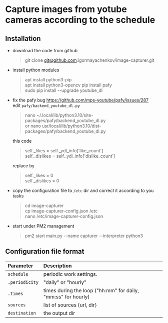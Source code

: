 Capture images from yotube cameras according to the schedule
============================================================
Installation
----------------
- download the code from github
    > git clone git@github.com:igormayachenkov/image-capturer.git
- install python modules
    > apt install python3-pip  
    apt install python3-opencv 
    pip install pafy  
    sudo pip install --upgrade youtube_dl
- fix the pafy bug https://github.com/mps-youtube/pafy/issues/287  
    edit `pafy/backend_youtube_dl.py` 
    > nano ~/.local/lib/python3.10/site-packages/pafy/backend_youtube_dl.py  
    or nano usr/local/lib/python3.10/dist-packages/pafy/backend_youtube_dl.py   

    this code 
    > self._likes = self._ydl_info['like_count']    
    self._dislikes = self._ydl_info['dislike_count']
    
    replace by 
    > self._likes = 0    
    self._dislikes = 0

- copy the configuration file to `/etc` dir and correct it according to you tasks
    > cd image-capturer   
    cp image-capturer-config.json /etc   
    nano /etc/image-capturer-config.json
- start under PM2 management
    > pm2 start main.py --name capturer --interpreter python3

Configuration file format
--------------------------
| Parameter                 | Description                                                   |
| :---------------          |:-----------------------------------------------------------   |
| `schedule`                | periodic work settings.                                       |
|   `.periodicity`          | "daily" or "hourly"                                           |
|   `.times`                | times during the loop ("hh:mm" for daily, "mm:ss" for hourly) |
| `sources`                 | list of sources {url, dir}                                    |
| `destination`             | the output dir                                                |

